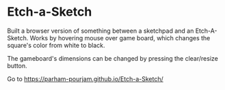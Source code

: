 # Etch-a-Sketch

 Built a browser version of something between a sketchpad and an Etch-A-Sketch.
 Works by hovering mouse over game board, which changes the square's color from white to black.

 The gameboard's dimensions can be changed by pressing the clear/resize button.

 Go to https://parham-pourjam.github.io/Etch-a-Sketch/